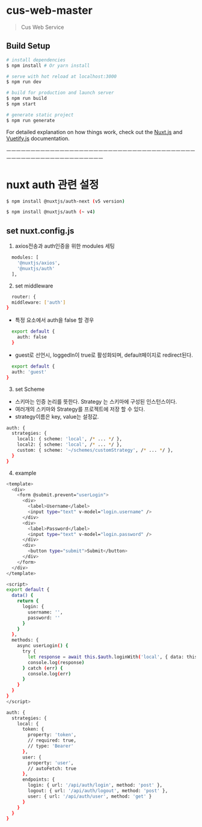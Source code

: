 # cus-web-master

> Cus Web Service

## Build Setup

``` bash
# install dependencies
$ npm install # Or yarn install

# serve with hot reload at localhost:3000
$ npm run dev

# build for production and launch server
$ npm run build
$ npm start

# generate static project
$ npm run generate
```

For detailed explanation on how things work, check out the [Nuxt.js](https://github.com/nuxt/nuxt.js) and [Vuetify.js](https://vuetifyjs.com/) documentation.

ㅡㅡㅡㅡㅡㅡㅡㅡㅡㅡㅡㅡㅡㅡㅡㅡㅡㅡㅡㅡㅡㅡㅡㅡㅡㅡㅡㅡㅡㅡㅡㅡㅡㅡㅡㅡㅡㅡㅡㅡㅡㅡㅡㅡㅡㅡㅡㅡㅡㅡㅡㅡㅡㅡㅡㅡㅡㅡㅡ

# nuxt auth 관련 설정

``` bash
$ npm install @nuxtjs/auth-next (v5 version)

$ npm install @nuxtjs/auth (~ v4)
```

## set nuxt.config.js

1. axios전송과 auth인증을 위한 modules 세팅

``` bash
  modules: [
    '@nuxtjs/axios',
    '@nuxtjs/auth'
  ],
```

2. set middleware 

``` bash
  router: {
  middleware: ['auth']
}
```

- 특정 요소에서 auth을 false 할 경우

``` bash
  export default {
    auth: false
  }
```

- guest로 선언시, loggedIn이 true로 활성화되며, default페이지로 redirect된다. 

``` bash
  export default {
  auth: 'guest'
}
```

3. set Scheme 

- 스키마는 인증 논리를 뜻한다. Strategy 는 스키마에 구성된 인스턴스이다.
- 여러개의 스키마와 Strategy를 프로젝트에 저장 할 수 있다.
- strategy이름은 key, value는 설정값.


``` bash
auth: {
  strategies: {
    local1: { scheme: 'local', /* ... */ },
    local2: { scheme: 'local', /* ... */ },
    custom: { scheme: '~/schemes/customStrategy', /* ... */ },
  }
}
```

4. example 

``` bash
<template>
  <div>
    <form @submit.prevent="userLogin">
      <div>
        <label>Username</label>
        <input type="text" v-model="login.username" />
      </div>
      <div>
        <label>Password</label>
        <input type="text" v-model="login.password" />
      </div>
      <div>
        <button type="submit">Submit</button>
      </div>
    </form>
  </div>
</template>

<script>
export default {
  data() {
    return {
      login: {
        username: '',
        password: ''
      }
    }
  },
  methods: {
    async userLogin() {
      try {
        let response = await this.$auth.loginWith('local', { data: this.login })
        console.log(response)
      } catch (err) {
        console.log(err)
      }
    }
  }
}
</script>
```
``` bash
auth: {
  strategies: {
    local: {
      token: {
        property: 'token',
        // required: true,
        // type: 'Bearer'
      },
      user: {
        property: 'user',
        // autoFetch: true
      },
      endpoints: {
        login: { url: '/api/auth/login', method: 'post' },
        logout: { url: '/api/auth/logout', method: 'post' },
        user: { url: '/api/auth/user', method: 'get' }
      }
    }
  }
}


``` 
